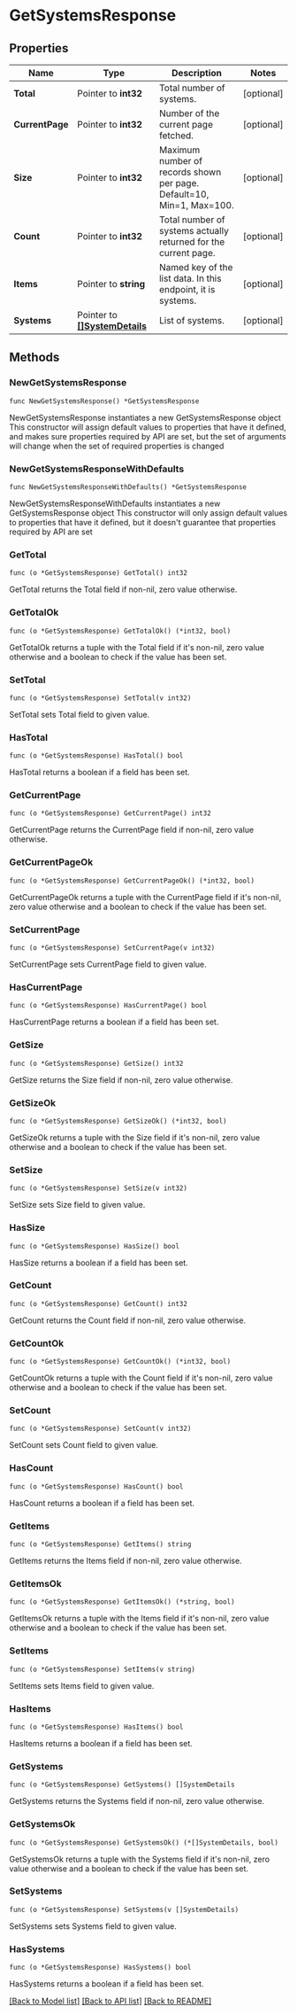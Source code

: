 # GetSystemsResponse

## Properties

Name | Type | Description | Notes
------------ | ------------- | ------------- | -------------
**Total** | Pointer to **int32** | Total number of systems. | [optional] 
**CurrentPage** | Pointer to **int32** | Number of the current page fetched. | [optional] 
**Size** | Pointer to **int32** | Maximum number of records shown per page. Default&#x3D;10, Min&#x3D;1, Max&#x3D;100. | [optional] 
**Count** | Pointer to **int32** | Total number of systems actually returned for the current page. | [optional] 
**Items** | Pointer to **string** | Named key of the list data. In this endpoint, it is systems. | [optional] 
**Systems** | Pointer to [**[]SystemDetails**](SystemDetails.md) | List of systems. | [optional] 

## Methods

### NewGetSystemsResponse

`func NewGetSystemsResponse() *GetSystemsResponse`

NewGetSystemsResponse instantiates a new GetSystemsResponse object
This constructor will assign default values to properties that have it defined,
and makes sure properties required by API are set, but the set of arguments
will change when the set of required properties is changed

### NewGetSystemsResponseWithDefaults

`func NewGetSystemsResponseWithDefaults() *GetSystemsResponse`

NewGetSystemsResponseWithDefaults instantiates a new GetSystemsResponse object
This constructor will only assign default values to properties that have it defined,
but it doesn't guarantee that properties required by API are set

### GetTotal

`func (o *GetSystemsResponse) GetTotal() int32`

GetTotal returns the Total field if non-nil, zero value otherwise.

### GetTotalOk

`func (o *GetSystemsResponse) GetTotalOk() (*int32, bool)`

GetTotalOk returns a tuple with the Total field if it's non-nil, zero value otherwise
and a boolean to check if the value has been set.

### SetTotal

`func (o *GetSystemsResponse) SetTotal(v int32)`

SetTotal sets Total field to given value.

### HasTotal

`func (o *GetSystemsResponse) HasTotal() bool`

HasTotal returns a boolean if a field has been set.

### GetCurrentPage

`func (o *GetSystemsResponse) GetCurrentPage() int32`

GetCurrentPage returns the CurrentPage field if non-nil, zero value otherwise.

### GetCurrentPageOk

`func (o *GetSystemsResponse) GetCurrentPageOk() (*int32, bool)`

GetCurrentPageOk returns a tuple with the CurrentPage field if it's non-nil, zero value otherwise
and a boolean to check if the value has been set.

### SetCurrentPage

`func (o *GetSystemsResponse) SetCurrentPage(v int32)`

SetCurrentPage sets CurrentPage field to given value.

### HasCurrentPage

`func (o *GetSystemsResponse) HasCurrentPage() bool`

HasCurrentPage returns a boolean if a field has been set.

### GetSize

`func (o *GetSystemsResponse) GetSize() int32`

GetSize returns the Size field if non-nil, zero value otherwise.

### GetSizeOk

`func (o *GetSystemsResponse) GetSizeOk() (*int32, bool)`

GetSizeOk returns a tuple with the Size field if it's non-nil, zero value otherwise
and a boolean to check if the value has been set.

### SetSize

`func (o *GetSystemsResponse) SetSize(v int32)`

SetSize sets Size field to given value.

### HasSize

`func (o *GetSystemsResponse) HasSize() bool`

HasSize returns a boolean if a field has been set.

### GetCount

`func (o *GetSystemsResponse) GetCount() int32`

GetCount returns the Count field if non-nil, zero value otherwise.

### GetCountOk

`func (o *GetSystemsResponse) GetCountOk() (*int32, bool)`

GetCountOk returns a tuple with the Count field if it's non-nil, zero value otherwise
and a boolean to check if the value has been set.

### SetCount

`func (o *GetSystemsResponse) SetCount(v int32)`

SetCount sets Count field to given value.

### HasCount

`func (o *GetSystemsResponse) HasCount() bool`

HasCount returns a boolean if a field has been set.

### GetItems

`func (o *GetSystemsResponse) GetItems() string`

GetItems returns the Items field if non-nil, zero value otherwise.

### GetItemsOk

`func (o *GetSystemsResponse) GetItemsOk() (*string, bool)`

GetItemsOk returns a tuple with the Items field if it's non-nil, zero value otherwise
and a boolean to check if the value has been set.

### SetItems

`func (o *GetSystemsResponse) SetItems(v string)`

SetItems sets Items field to given value.

### HasItems

`func (o *GetSystemsResponse) HasItems() bool`

HasItems returns a boolean if a field has been set.

### GetSystems

`func (o *GetSystemsResponse) GetSystems() []SystemDetails`

GetSystems returns the Systems field if non-nil, zero value otherwise.

### GetSystemsOk

`func (o *GetSystemsResponse) GetSystemsOk() (*[]SystemDetails, bool)`

GetSystemsOk returns a tuple with the Systems field if it's non-nil, zero value otherwise
and a boolean to check if the value has been set.

### SetSystems

`func (o *GetSystemsResponse) SetSystems(v []SystemDetails)`

SetSystems sets Systems field to given value.

### HasSystems

`func (o *GetSystemsResponse) HasSystems() bool`

HasSystems returns a boolean if a field has been set.


[[Back to Model list]](../README.md#documentation-for-models) [[Back to API list]](../README.md#documentation-for-api-endpoints) [[Back to README]](../README.md)


